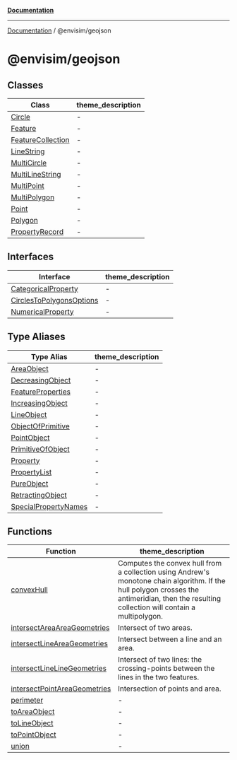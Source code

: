 [**Documentation**](../../README.md)

---

[Documentation](../../README.md) / @envisim/geojson

# @envisim/geojson

## Classes

| Class                                             | theme_description |
| ------------------------------------------------- | ----------------- |
| [Circle](classes/Circle.md)                       | -                 |
| [Feature](classes/Feature.md)                     | -                 |
| [FeatureCollection](classes/FeatureCollection.md) | -                 |
| [LineString](classes/LineString.md)               | -                 |
| [MultiCircle](classes/MultiCircle.md)             | -                 |
| [MultiLineString](classes/MultiLineString.md)     | -                 |
| [MultiPoint](classes/MultiPoint.md)               | -                 |
| [MultiPolygon](classes/MultiPolygon.md)           | -                 |
| [Point](classes/Point.md)                         | -                 |
| [Polygon](classes/Polygon.md)                     | -                 |
| [PropertyRecord](classes/PropertyRecord.md)       | -                 |

## Interfaces

| Interface                                                          | theme_description |
| ------------------------------------------------------------------ | ----------------- |
| [CategoricalProperty](interfaces/CategoricalProperty.md)           | -                 |
| [CirclesToPolygonsOptions](interfaces/CirclesToPolygonsOptions.md) | -                 |
| [NumericalProperty](interfaces/NumericalProperty.md)               | -                 |

## Type Aliases

| Type Alias                                                   | theme_description |
| ------------------------------------------------------------ | ----------------- |
| [AreaObject](type-aliases/AreaObject.md)                     | -                 |
| [DecreasingObject](type-aliases/DecreasingObject.md)         | -                 |
| [FeatureProperties](type-aliases/FeatureProperties.md)       | -                 |
| [IncreasingObject](type-aliases/IncreasingObject.md)         | -                 |
| [LineObject](type-aliases/LineObject.md)                     | -                 |
| [ObjectOfPrimitive](type-aliases/ObjectOfPrimitive.md)       | -                 |
| [PointObject](type-aliases/PointObject.md)                   | -                 |
| [PrimitiveOfObject](type-aliases/PrimitiveOfObject.md)       | -                 |
| [Property](type-aliases/Property.md)                         | -                 |
| [PropertyList](type-aliases/PropertyList.md)                 | -                 |
| [PureObject](type-aliases/PureObject.md)                     | -                 |
| [RetractingObject](type-aliases/RetractingObject.md)         | -                 |
| [SpecialPropertyNames](type-aliases/SpecialPropertyNames.md) | -                 |

## Functions

| Function                                                                  | theme_description                                                                                                                                                                            |
| ------------------------------------------------------------------------- | -------------------------------------------------------------------------------------------------------------------------------------------------------------------------------------------- |
| [convexHull](functions/convexHull.md)                                     | Computes the convex hull from a collection using Andrew's monotone chain algorithm. If the hull polygon crosses the antimeridian, then the resulting collection will contain a multipolygon. |
| [intersectAreaAreaGeometries](functions/intersectAreaAreaGeometries.md)   | Intersect of two areas.                                                                                                                                                                      |
| [intersectLineAreaGeometries](functions/intersectLineAreaGeometries.md)   | Intersect between a line and an area.                                                                                                                                                        |
| [intersectLineLineGeometries](functions/intersectLineLineGeometries.md)   | Intersect of two lines: the crossing-points between the lines in the two features.                                                                                                           |
| [intersectPointAreaGeometries](functions/intersectPointAreaGeometries.md) | Intersection of points and area.                                                                                                                                                             |
| [perimeter](functions/perimeter.md)                                       | -                                                                                                                                                                                            |
| [toAreaObject](functions/toAreaObject.md)                                 | -                                                                                                                                                                                            |
| [toLineObject](functions/toLineObject.md)                                 | -                                                                                                                                                                                            |
| [toPointObject](functions/toPointObject.md)                               | -                                                                                                                                                                                            |
| [union](functions/union.md)                                               | -                                                                                                                                                                                            |

